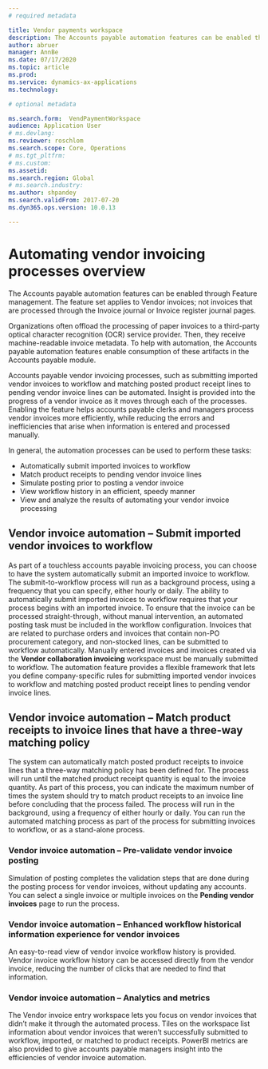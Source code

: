 ```yaml
---
# required metadata

title: Vendor payments workspace
description: The Accounts payable automation features can be enabled through Feature management. The feature set applies to Vendor invoices; not invoices that are processed through the Invoice journal or Invoice register journal pages.
author: abruer
manager: AnnBe
ms.date: 07/17/2020
ms.topic: article
ms.prod: 
ms.service: dynamics-ax-applications
ms.technology: 

# optional metadata

ms.search.form:  VendPaymentWorkspace
audience: Application User
# ms.devlang: 
ms.reviewer: roschlom
ms.search.scope: Core, Operations
# ms.tgt_pltfrm: 
# ms.custom: 
ms.assetid: 
ms.search.region: Global
# ms.search.industry: 
ms.author: shpandey
ms.search.validFrom: 2017-07-20
ms.dyn365.ops.version: 10.0.13

---
```


# Automating vendor invoicing processes overview

The Accounts payable automation features can be enabled through Feature management. The feature set applies to Vendor invoices; not invoices that are processed through the Invoice journal or Invoice register journal pages.

Organizations often offload the processing of paper invoices to a third-party optical character recognition (OCR) service provider. Then, they receive machine-readable invoice metadata. To help with automation, the Accounts payable automation features enable consumption of these artifacts in the Accounts payable module.

Accounts payable vendor invoicing processes, such as submitting imported vendor invoices to workflow and matching posted product receipt lines to pending vendor invoice lines can be automated. Insight is provided into the progress of a vendor invoice as it moves through each of the processes. Enabling the feature helps accounts payable clerks and managers process vendor invoices more efficiently, while reducing the errors and inefficiencies that arise when information is entered and processed manually. 

In general, the automation processes can be used to perform these tasks:

- Automatically submit imported invoices to workflow
- Match product receipts to pending vendor invoice lines
- Simulate posting prior to posting a vendor invoice
- View workflow history in an efficient, speedy manner
- View and analyze the results of automating your vendor invoice processing

## Vendor invoice automation – Submit imported vendor invoices to workflow

As part of a touchless accounts payable invoicing process, you can choose to have the system automatically submit an imported invoice to workflow. The submit-to-workflow process will run as a background process, using a frequency that you can specify, either hourly or daily. The ability to automatically submit imported invoices to workflow requires that your process begins with an imported invoice. To ensure that the invoice can be processed straight-through, without manual intervention, an automated posting task must be included in the workflow configuration. Invoices that are related to purchase orders and invoices that contain non-PO procurement category, and non-stocked lines, can be submitted to workflow automatically. Manually entered invoices and invoices created via the **Vendor collaboration invoicing** workspace must be manually submitted to workflow.
The automation feature provides a flexible framework that lets you define company-specific rules for submitting imported vendor invoices to workflow and matching posted product receipt lines to pending vendor invoice lines.

## Vendor invoice automation – Match product receipts to invoice lines that have a three-way matching policy
The system can automatically match posted product receipts to invoice lines that a three-way matching policy has been defined for. The process will run until the matched product receipt quantity is equal to the invoice quantity.  As part of this process, you can indicate the maximum number of times the system should try to match product receipts to an invoice line before concluding that the process failed. The process will run in the background, using a frequency of either hourly or daily. You can run the automated matching process as part of the process for submitting invoices to workflow, or as a stand-alone process.

### Vendor invoice automation – Pre-validate vendor invoice posting
Simulation of posting completes the validation steps that are done during the posting process for vendor invoices, without updating any accounts. You can select a single invoice or multiple invoices on the **Pending vendor invoices** page to run the process.  

### Vendor invoice automation – Enhanced workflow historical information experience for vendor invoices

An easy-to-read view of vendor invoice workflow history is provided. Vendor invoice workflow history can be accessed directly from the vendor invoice, reducing the number of clicks that are needed to find that information. 

### Vendor invoice automation – Analytics and metrics
The Vendor invoice entry workspace lets you focus on vendor invoices that didn’t make it through the automated process. Tiles on the workspace list information about vendor invoices that weren’t successfully submitted to workflow, imported, or matched to product receipts. PowerBI metrics are also provided to give accounts payable managers insight into the efficiencies of vendor invoice automation. 
